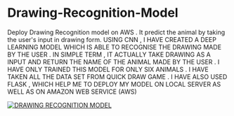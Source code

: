 # Drawing-Recognition-Model
 Deploy Drawing Recognition model on AWS . It predict the animal by taking the user's input in drawing form. 
 USING CNN , I HAVE  CREATED A DEEP LEARNING MODEL WHICH IS ABLE TO RECOGNISE THE DRAWING MADE BY THE USER .
 IN SIMPLE TERM , IT ACTUALLY TAKE DRAWING AS A INPUT AND RETURN THE NAME OF THE ANIMAL MADE BY THE USER .
 I HAVE ONLY TRAINED THIS MODEL FOR ONLY SIX ANIMALS .
 I HAVE TAKEN ALL THE DATA SET  FROM QUICK DRAW GAME .
 I HAVE ALSO USED FLASK , WHICH HELP ME TO DEPLOY MY MODEL ON LOCAL SERVER AS WELL AS ON AMAZON WEB SERVICE (AWS)
 
 [![DRAWING RECOGNITION MODEL](https://img.youtube.com/vi/sBrdBLHIPOE/0.jpg)](https://www.youtube.com/watch?v=sBrdBLHIPOE)
 
 
 
 

